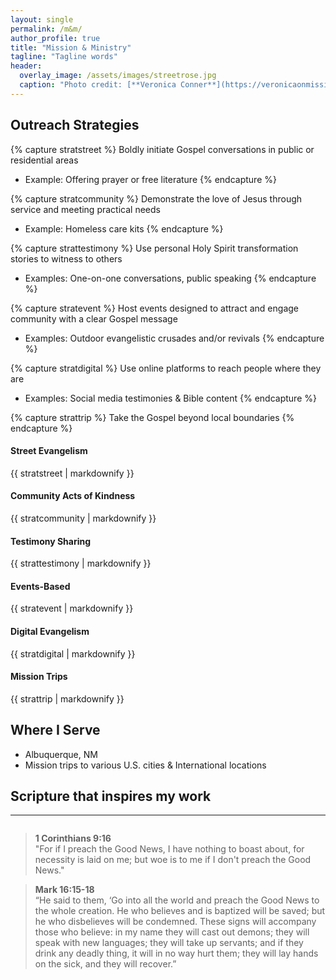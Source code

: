 ```yaml
---
layout: single
permalink: /m&m/
author_profile: true
title: "Mission & Ministry"
tagline: "Tagline words"
header:
  overlay_image: /assets/images/streetrose.jpg
  caption: "Photo credit: [**Veronica Conner**](https://veronicaonmission.github.io/gallery)"
---
```


## Outreach Strategies
{% capture stratstreet %}
Boldly initiate Gospel conversations in public or residential areas
* Example: Offering prayer or free literature
{% endcapture %}

{% capture stratcommunity %}
Demonstrate the love of Jesus through service and meeting practical needs
* Example: Homeless care kits
{% endcapture %}

{% capture strattestimony %}
Use personal Holy Spirit transformation stories to witness to others
* Examples: One-on-one conversations, public speaking
{% endcapture %}

{% capture stratevent %}
Host events designed to attract and engage community with a clear Gospel message
* Examples: Outdoor evangelistic crusades and/or revivals
{% endcapture %}

{% capture stratdigital %}
Use online platforms to reach people where they are
* Examples: Social media testimonies & Bible content
{% endcapture %}

{% capture strattrip %}
Take the Gospel beyond local boundaries
{% endcapture %}

<div class="notice--info">
  <h4 class="no_toc">Street Evangelism</h4>
  {{ stratstreet | markdownify }}
</div>

<div class="notice--primary">
  <h4 class="no_toc">Community Acts of Kindness</h4>
  {{ stratcommunity | markdownify }}
</div>

<div class="notice--success">
  <h4 class="no_toc">Testimony Sharing</h4>
  {{ strattestimony | markdownify }}
</div>

<div class="notice--info">
  <h4 class="no_toc">Events-Based</h4>
  {{ stratevent | markdownify }}
</div>

<div class="notice--primary">
  <h4 class="no_toc">Digital Evangelism</h4>
  {{ stratdigital | markdownify }}
</div>

<div class="notice--success">
  <h4 class="no_toc">Mission Trips</h4>
  {{ strattrip | markdownify }}
</div>

## Where I Serve
- Albuquerque, NM
- Mission trips to various U.S. cities & International locations

## Scripture that inspires my work
---

<figure style="width: 375px" class="align-right">
  <img src="{{ site.url }}{{ site.baseurl }}/assets/images/onesunflower.jpg" alt="">
</figure>


> **1 Corinthians 9:16** <br> "For if I preach the Good News, I have nothing to boast about, for necessity is laid on me; but woe is to me if I don't preach the Good News."

> **Mark 16:15-18** <br> “He said to them, ‘Go into all the world and preach the Good News to the whole creation. He who believes and is baptized will be saved; but he who disbelieves will be condemned. These signs will accompany those who believe: in my name they will cast out demons; they will speak with new languages; they will take up servants; and if they drink any deadly thing, it will in no way hurt them; they will lay hands on the sick, and they will recover.”